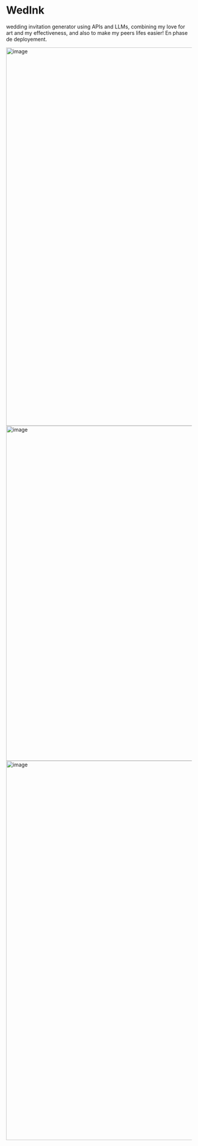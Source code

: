 # WedInk
wedding invitation generator using APIs and LLMs, combining my love for art and my effectiveness, and also to make my peers lifes easier! 
En phase de deployement.


<img width="1920" height="1025" alt="image" src="https://github.com/user-attachments/assets/38860ce2-08b3-47aa-8cc8-9b8ef5ac4ad2" />
<img width="1841" height="908" alt="image" src="https://github.com/user-attachments/assets/34c124e1-50a3-489e-bf76-be91d64cc8eb" />
<img width="1920" height="1028" alt="image" src="https://github.com/user-attachments/assets/73fd789e-364b-4722-9be3-cae4feac1a05" />
